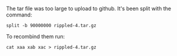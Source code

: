 The tar file was too large to upload to github. It's been split with the command:
```
split -b 90000000 rippled-4.tar.gz
```
To recombind them run:
```
cat xaa xab xac > rippled-4.tar.gz
```
